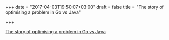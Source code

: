 +++
date = "2017-04-03T19:50:07+03:00"
draft = false
title = "The story of optimising a problem in Go vs Java"

+++

<p><a href="http://www.boyter.org/2017/03/golang-solution-faster-equivalent-java-solution">The story of optimising a problem in Go vs Java</a></p>